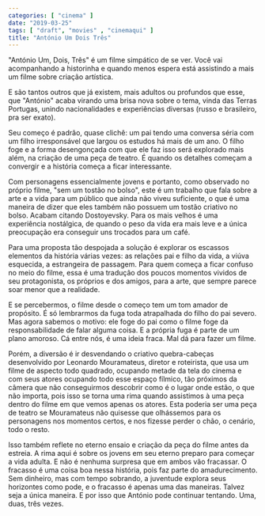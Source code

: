 ```yaml
---
categories: [ "cinema" ]
date: "2019-03-25"
tags: [ "draft", "movies" , "cinemaqui" ]
title: "António Um Dois Três"
---
```

"António Um, Dois, Três" é um filme simpático de se ver. Você vai
acompanhando a historinha e quando menos espera está assistindo a mais
um filme sobre criação artística.

E são tantos outros que já existem, mais adultos ou profundos que
esse, que "António" acaba virando uma brisa nova sobre o tema, vinda
das Terras Portugas, unindo nacionalidades e experiências diversas
(russo e brasileiro, pra ser exato).

Seu começo é padrão, quase clichê: um pai tendo uma conversa séria
com um filho irresponsável que largou os estudos há mais de um ano. O
filho foge e a forma desengonçada com que ele faz isso será explorado
mais além, na criação de uma peça de teatro. É quando os detalhes
começam a convergir e a história começa a ficar interessante.

Com personagens essencialmente jovens e portanto, como observado no
próprio filme, "sem um tostão no bolso", este é um trabalho que fala
sobre a arte e a vida para um público que ainda não viveu suficiente,
o que é uma maneira de dizer que eles também não possuem um tostão
criativo no bolso. Acabam citando Dostoyevsky. Para os mais velhos é
uma experiência nostálgica, de quando o peso da vida era mais leve e
a única preocupação era conseguir uns trocados para um café.

Para uma proposta tão despojada a solução é explorar os escassos
elementos da história várias vezes: as relações pai e filho da vida,
a viúva esquecida, a estrangeira de passagem. Para quem começa a ficar
confuso no meio do filme, essa é uma tradução dos poucos momentos
vividos de seu protagonista, os próprios e dos amigos, para a arte,
que sempre parece soar menor que a realidade.

E se percebermos, o filme desde o começo tem um tom amador de
propósito. É só lembrarmos da fuga toda atrapalhada do filho do pai
severo. Mas agora sabemos o motivo: ele foge do pai como o filme foge
da responsabilidade de falar alguma coisa. E a própria fuga é parte
de um plano amoroso. Cá entre nós, é uma ideia fraca. Mal dá para
fazer um filme.

Porém, a diversão é ir desvendando o criativo quebra-cabeças
desenvolvido por Leonardo Mouramateus, diretor e roteirista, que usa
um filme de aspecto todo quadrado, ocupando metade da tela do cinema e
com seus atores ocupando todo esse espaço fílmico, tão próximos da
câmera que não conseguirmos descobrir como é o lugar onde estão,
o que não importa, pois isso se torna uma rima quando assistimos à
uma peça dentro do filme em que vemos apenas os atores. Esta poderia
ser uma peça de teatro se Mouramateus não quisesse que olhássemos
para os personagens nos momentos certos, e nos fizesse perder o chão,
o cenário, todo o resto.

Isso também reflete no eterno ensaio e criação da peça do filme
antes da estreia. A rima aqui é sobre os jovens em seu eterno preparo
para começar a vida adulta. E não é nenhuma surpresa que em ambos
vão fracassar. O fracasso é uma coisa boa nessa história, pois
faz parte do amadurecimento. Sem dinheiro, mas com tempo sobrando,
a juventude explora seus horizontes como pode, e o fracasso é apenas
uma das maneiras. Talvez seja a única maneira. E por isso que António
pode continuar tentando. Uma, duas, três vezes.
